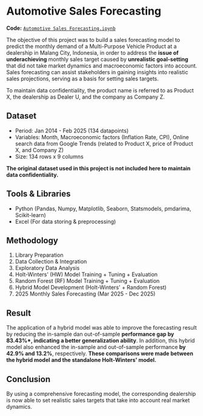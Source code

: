 # Automotive Sales Forecasting
**Code:** [`Automotive Sales Forecasting.ipynb`](./Automotive%20Sales%20Forecasting.ipynb)

The objective of this project was to build a sales forecasting model to predict the monthly demand of a Multi-Purpose Vehicle Product at a dealership in Malang City, Indonesia, in order to address the **issue of underachieving** monthly sales target caused by **unrealistic goal-setting** that did not take market dynamics and macroeconomic factors into account. Sales forecasting can assist stakeholders in gaining insights into realistic sales projections, serving as a basis for setting sales targets.

To maintain data confidentiality, the product name is referred to as Product X, the dealership as Dealer U, and the company as Company Z.

## Dataset
- Period: Jan 2014 - Feb 2025 (134 datapoints)
- Variables: Month, Macroeconomic factors (Inflation Rate, CPI), Online search data from Google Trends (related to Product X, price of Product X, and Company Z)
- Size: 134 rows x 9 columns

**The original dataset used in this project is not included here to maintain data confidentiality.**

## Tools & Libraries
- Python (Pandas, Numpy, Matplotlib, Seaborn, Statsmodels, pmdarima, Scikit-learn)
- Excel (For data storing & preprocessing)

## Methodology
1. Library Preparation
2. Data Collection & Integration
3. Exploratory Data Analysis
4. Holt-Winters' (HW) Model Training + Tuning + Evaluation
5. Random Forest (RF) Model Training + Tuning + Evaluation
6. Hybrid Model Development (Holt-Winters' + Random Forest)
7. 2025 Monthly Sales Forecasting (Mar 2025 - Dec 2025)

## Result
The application of a hybrid model was able to improve the forecasting result by reducing the in-sample dan out-of-sample **performance gap by 83.43%*, indicating a better generalization ability**. In addition, this hybrid model also enhanced the in-sample and out-of-sample performance **by 42.9% and 13.2%**, respectively. **These comparisons were made between the hybrid model and the standalone Holt-Winters' model.**

## Conclusion
By using a comprehensive forecasting model, the corresponding dealership is now able to set realistic sales targets that take into account real market dynamics.

